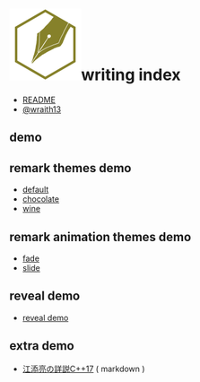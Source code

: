 # ![](writinghex.128.png)writing index

<!--[TITLE] writing index -->
<!--[THEME] theme/default.css -->
<!--[STYLE]
h1
{
    margin-bottom:48px;
}
h1 img
{
    margin-bottom:-48px;
}
.reveal section h1 img
{
    margin-bottom: -8px;
    border-style: none;
    background-color: transparent;
    box-shadow: inherit;
    margin-right: 24px;
}
-->
<!--[REMARK-CONFIG]
{
    "ratio": "16:9"
}
-->

<!--[REVEAL/]----->

- [README](README.md)
- [@wraith13](wraith13.md)

<!--[REVEAL/]----->

## demo

<!--[NOMD/]

- [remark themes demo](#remark-themes-demo)
- [remark animation themes demo](#remark-animation-themes-demo)
- [reveal demo](#reveal-demo)
- [extra demo](#extra-demo)

-->

<!--[NOMD/]----->

## remark themes demo

- [default](demo/default.md)
- [chocolate](demo/chocolate.md)
- [wine](demo/wine.md)

<!--[NOMD/]----->

## remark animation themes demo

- [fade](demo/fade.md)
- [slide](demo/slide.md)

<!--[NOMD/]----->

## reveal demo

- [reveal demo](demo/reveal.md)

## extra demo

- [江添亮の詳説C++17](demo/cpp17book.md) ( markdown )
